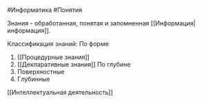 #Информатика #Понятия

Знания - обработанная, понятая и запомненная [[Информация|информация]].

Классификация знаний:
По форме
1. [[Процедурные знания]]
2. [[Декларативные знания]]
По глубине
1. Поверхностные
2. Глубинные

[[Интеллектуальная деятельность]]



